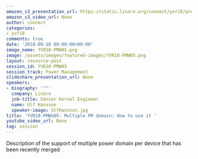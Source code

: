 ```yaml
---
amazon_s3_presentation_url: https://static.linaro.org/connect/yvr18/presentations/yvr18-pmw05.pdf
amazon_s3_video_url: None
author: connect
categories:
- yvr18
comments: true
date: '2018-09-16 09:00:00+00:00'
image_name: YVR18-PMW05.png
image: /assets/images/featured-images/YVR18-PMW05.png
layout: resource-post
session_id: YVR18-PMW05
session_track: Power Management
slideshare_presentation_url: None
speakers:
- biography: '""'
  company: Linaro
  job-title: Senior Kernel Engineer
  name: Ulf Hansson
  speaker-image: UlfHansson.jpg
title: 'YVR18-PMWG05: Multiple PM domain: How to use it '
youtube_video_url: None
tag: session
---
```


Description of the support of multiple power domain per device that has been recently merged